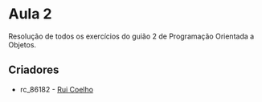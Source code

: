 # Aula 2

Resolução de todos os exercícios do guião 2 de Programação Orientada a Objetos.

## Criadores

* rc_86182 - [Rui Coelho](https://github.com/user-cube)

